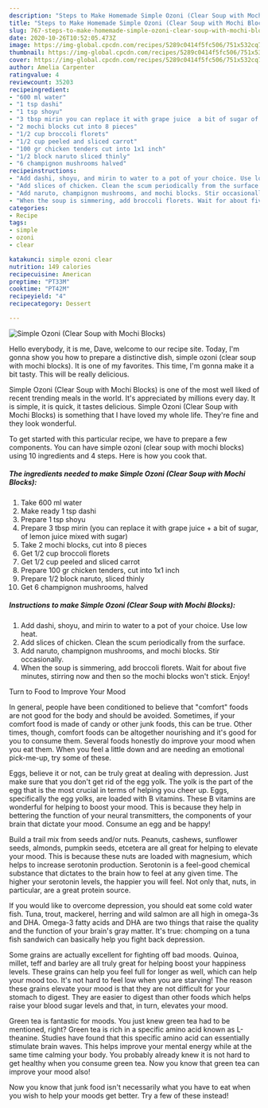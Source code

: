 ```yaml
---
description: "Steps to Make Homemade Simple Ozoni (Clear Soup with Mochi Blocks)"
title: "Steps to Make Homemade Simple Ozoni (Clear Soup with Mochi Blocks)"
slug: 767-steps-to-make-homemade-simple-ozoni-clear-soup-with-mochi-blocks
date: 2020-10-26T10:52:05.473Z
image: https://img-global.cpcdn.com/recipes/5289c0414f5fc506/751x532cq70/simple-ozoni-clear-soup-with-mochi-blocks-recipe-main-photo.jpg
thumbnail: https://img-global.cpcdn.com/recipes/5289c0414f5fc506/751x532cq70/simple-ozoni-clear-soup-with-mochi-blocks-recipe-main-photo.jpg
cover: https://img-global.cpcdn.com/recipes/5289c0414f5fc506/751x532cq70/simple-ozoni-clear-soup-with-mochi-blocks-recipe-main-photo.jpg
author: Amelia Carpenter
ratingvalue: 4
reviewcount: 35203
recipeingredient:
- "600 ml water"
- "1 tsp dashi"
- "1 tsp shoyu"
- "3 tbsp mirin you can replace it with grape juice  a bit of sugar of lemon juice mixed with sugar"
- "2 mochi blocks cut into 8 pieces"
- "1/2 cup broccoli florets"
- "1/2 cup peeled and sliced carrot"
- "100 gr chicken tenders cut into 1x1 inch"
- "1/2 block naruto sliced thinly"
- "6 champignon mushrooms halved"
recipeinstructions:
- "Add dashi, shoyu, and mirin to water to a pot of your choice. Use low heat."
- "Add slices of chicken. Clean the scum periodically from the surface."
- "Add naruto, champignon mushrooms, and mochi blocks. Stir occasionally."
- "When the soup is simmering, add broccoli florets. Wait for about five minutes, stirring now and then so the mochi blocks won&#39;t stick. Enjoy!"
categories:
- Recipe
tags:
- simple
- ozoni
- clear

katakunci: simple ozoni clear 
nutrition: 149 calories
recipecuisine: American
preptime: "PT33M"
cooktime: "PT42M"
recipeyield: "4"
recipecategory: Dessert

---
```



![Simple Ozoni (Clear Soup with Mochi Blocks)](https://img-global.cpcdn.com/recipes/5289c0414f5fc506/751x532cq70/simple-ozoni-clear-soup-with-mochi-blocks-recipe-main-photo.jpg)

Hello everybody, it is me, Dave, welcome to our recipe site. Today, I'm gonna show you how to prepare a distinctive dish, simple ozoni (clear soup with mochi blocks). It is one of my favorites. This time, I'm gonna make it a bit tasty. This will be really delicious.

Simple Ozoni (Clear Soup with Mochi Blocks) is one of the most well liked of recent trending meals in the world. It's appreciated by millions every day. It is simple, it is quick, it tastes delicious. Simple Ozoni (Clear Soup with Mochi Blocks) is something that I have loved my whole life. They're fine and they look wonderful.




To get started with this particular recipe, we have to prepare a few components. You can have simple ozoni (clear soup with mochi blocks) using 10 ingredients and 4 steps. Here is how you cook that.

<!--inarticleads1-->

##### The ingredients needed to make Simple Ozoni (Clear Soup with Mochi Blocks):

1. Take 600 ml water
1. Make ready 1 tsp dashi
1. Prepare 1 tsp shoyu
1. Prepare 3 tbsp mirin (you can replace it with grape juice + a bit of sugar, of lemon juice mixed with sugar)
1. Take 2 mochi blocks, cut into 8 pieces
1. Get 1/2 cup broccoli florets
1. Get 1/2 cup peeled and sliced carrot
1. Prepare 100 gr chicken tenders, cut into 1x1 inch
1. Prepare 1/2 block naruto, sliced thinly
1. Get 6 champignon mushrooms, halved




<!--inarticleads2-->

##### Instructions to make Simple Ozoni (Clear Soup with Mochi Blocks):

1. Add dashi, shoyu, and mirin to water to a pot of your choice. Use low heat.
1. Add slices of chicken. Clean the scum periodically from the surface.
1. Add naruto, champignon mushrooms, and mochi blocks. Stir occasionally.
1. When the soup is simmering, add broccoli florets. Wait for about five minutes, stirring now and then so the mochi blocks won&#39;t stick. Enjoy!




Turn to Food to Improve Your Mood


In general, people have been conditioned to believe that "comfort" foods are not good for the body and should be avoided. Sometimes, if your comfort food is made of candy or other junk foods, this can be true. Other times, though, comfort foods can be altogether nourishing and it's good for you to consume them. Several foods honestly do improve your mood when you eat them. When you feel a little down and are needing an emotional pick-me-up, try some of these.

Eggs, believe it or not, can be truly great at dealing with depression. Just make sure that you don't get rid of the egg yolk. The yolk is the part of the egg that is the most crucial in terms of helping you cheer up. Eggs, specifically the egg yolks, are loaded with B vitamins. These B vitamins are wonderful for helping to boost your mood. This is because they help in bettering the function of your neural transmitters, the components of your brain that dictate your mood. Consume an egg and be happy!

Build a trail mix from seeds and/or nuts. Peanuts, cashews, sunflower seeds, almonds, pumpkin seeds, etcetera are all great for helping to elevate your mood. This is because these nuts are loaded with magnesium, which helps to increase serotonin production. Serotonin is a feel-good chemical substance that dictates to the brain how to feel at any given time. The higher your serotonin levels, the happier you will feel. Not only that, nuts, in particular, are a great protein source.

If you would like to overcome depression, you should eat some cold water fish. Tuna, trout, mackerel, herring and wild salmon are all high in omega-3s and DHA. Omega-3 fatty acids and DHA are two things that raise the quality and the function of your brain's gray matter. It's true: chomping on a tuna fish sandwich can basically help you fight back depression. 

Some grains are actually excellent for fighting off bad moods. Quinoa, millet, teff and barley are all truly great for helping boost your happiness levels. These grains can help you feel full for longer as well, which can help your mood too. It's not hard to feel low when you are starving! The reason these grains elevate your mood is that they are not difficult for your stomach to digest. They are easier to digest than other foods which helps raise your blood sugar levels and that, in turn, elevates your mood.

Green tea is fantastic for moods. You just knew green tea had to be mentioned, right? Green tea is rich in a specific amino acid known as L-theanine. Studies have found that this specific amino acid can essentially stimulate brain waves. This helps improve your mental energy while at the same time calming your body. You probably already knew it is not hard to get healthy when you consume green tea. Now you know that green tea can improve your mood also!

Now you know that junk food isn't necessarily what you have to eat when you wish to help your moods get better. Try a few of these instead!

